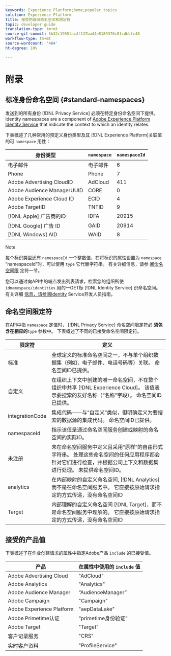 ```yaml
---
keywords: Experience Platform;home;popular topics
solution: Experience Platform
title: 接受的身份命名空间和限定符
topic: developer guide
translation-type: tm+mt
source-git-commit: 5b32c1955fac4f137ba44e8189376c81cdbbfc40
workflow-type: tm+mt
source-wordcount: '464'
ht-degree: 10%

---
```



# 附录

## 标准身份命名空间 {#standard-namespaces}

发送到的所有身份 [!DNL Privacy Service] 必须在特定身份命名空间下提供。 Identity namespaces are a component of [Adobe Experience Platform Identity Service](../../identity-service/home.md) that indicate the context to which an identity relates.

下表概述了几种常用的预定义身份类型及其 [!DNL Experience Platform]关联值的可 `namespace` 用性：

| 身份类型 | `namespace` | `namespaceId` |
| --- | --- | --- |
| 电子邮件 | 电子邮件 | 6 |
| Phone | Phone | 7 |
| Adobe Advertising CloudID | AdCloud | 411 |
| Adobe Audience ManagerUUID | CORE | 0 |
| Adobe Experience Cloud ID | ECID | 4 |
| Adobe TargetID | TNTID | 9 |
| [!DNL Apple] 广告商的ID | IDFA | 20915 |
| [!DNL Google] 广告 ID | GAID | 20914 |
| [!DNL Windows] AID | WAID | 8 |

>[!NOTE]
>
>每个标识类型还有 `namespaceId` 一个整数值，在将标识的属性设置为 `namespace` “namespaceId”时，可以使用 `type` 它代替字符串。 有关详细信息，请参 [阅命名空间限](#namespace-qualifiers) 定符一节。

您可以通过向API中的端点发出列表请求，检索您的组织所使 `idnamespace/identities` 用的一GET标 [!DNL Identity Service] 识命名空间。 有关详细 [信息，请参阅Identity](../../identity-service/api/getting-started.md) Service开发人员指南。

## 命名空间限定符

在API中指 `namespace` 定值时， [!DNL Privacy Service] 命名空间限定符必 **须包含在相应的**`type` 参数中。 下表概述了不同的已接受命名空间限定符。

| 限定符 | 定义 |
| --------- | ---------- |
| 标准 | 全球定义的标准命名空间之一，不与单个组织数据集（例如，电子邮件、电话号码等）关联。 命名空间ID已提供。 |
| 自定义 | 在组织上下文中创建的唯一命名空间，不在整个组织中共享 [!DNL Experience Cloud]。 该值表示要搜索的友好名称（“名称”字段）。 命名空间ID已提供。 |
| integrationCode | 集成代码——与“自定义”类似，但明确定义为要搜索的数据源的集成代码。 命名空间ID已提供。 |
| namespaceId | 指示该值是通过命名空间服务创建或映射的命名空间的实际ID。 |
| 未注册 | 未在命名空间服务中定义且采用“原样”的自由形式字符串。 处理这些命名空间的任何应用程序都会针对它们进行检查，并根据公司上下文和数据集进行处理。 未提供命名空间ID。 |
| analytics | 在内部映射的自定义命名空间, [!DNL Analytics]而不是在命名空间服务中。 它直接按原始请求指定的方式传递，没有命名空间ID |
| Target | 内部理解的自定义命名空间 [!DNL Target]，而不是命名空间服务中理解的。 它直接按原始请求指定的方式传递，没有命名空间ID |

## 接受的产品值

下表概述了在作业创建请求的属性中指定Adobe产品 `include` 的已接受值。

| 产品 | 在属性中使用的 `include` 值 |
--- | ---
| Adobe Advertising Cloud | &quot;AdCloud&quot; |
| Adobe Analytics | &quot;Analytics&quot; |
| Adobe Audience Manager | “AudienceManager” |
| Adobe Campaign | &quot;Campaign&quot; |
| Adobe Experience Platform | &quot;aepDataLake&quot; |
| Adobe Primetime认证 | “primetime身份验证” |
| Adobe Target | &quot;Target&quot; |
| 客户记录服务 | &quot;CRS&quot; |
| 实时客户资料 | &quot;ProfileService&quot; |